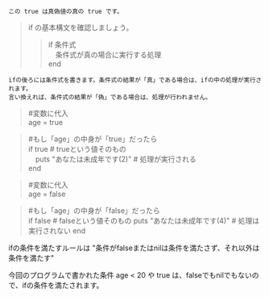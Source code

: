 ```この true は真偽値の真の true です。```  
  
> if の基本構文を確認しましょう。   
>> if 条件式  
　条件式が真の場合に実行する処理  
end  

```ifの後ろには条件式を書きます。条件式の結果が「真」である場合は、ifの中の処理が実行されます。```  
```言い換えれば、条件式の結果が「偽」である場合は、処理が行われません。```  

> #変数に代入  
age = true 
  
> #もし「age」の中身が「true」だったら  
if true # trueという値そのもの  
　puts "あなたは未成年です(2)" # 処理が実行される  
end  
  
> #変数に代入  
age = false  
  
> #もし「age」の中身が「false」だったら  
> if false # falseという値そのもの
  puts "あなたは未成年です(4)" # 処理は実行されない
end  
  
ifの条件を満たすルールは "条件がfalseまたはnilは条件を満たさず、それ以外は条件を満たす"  
  
今回のプログラムで書かれた条件 age < 20 や true は、falseでもnilでもないので、ifの条件を満たされます。  
　　
